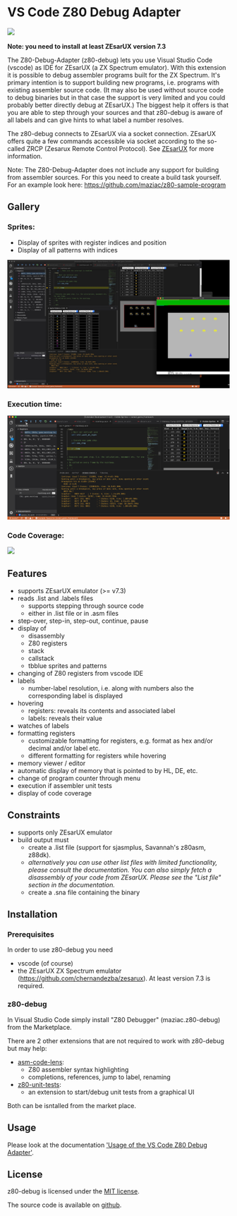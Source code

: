 # VS Code Z80 Debug Adapter

![](documentation/images/main.gif)

**Note: you need to install at least ZEsarUX version 7.3**

The Z80-Debug-Adapter (z80-debug) lets you use Visual Studio Code (vscode) as IDE for ZEsarUX (a ZX Spectrum emulator).
With this extension it is possible to debug assembler programs built for the ZX Spectrum.
It's primary intention is to support building new programs, i.e. programs with existing assembler source code.
(It may also be used without source code to debug binaries but in that case the support is very limited and you could probably better directly debug at ZEsarUX.)
The biggest help it offers is that you are able to step through your sources and that  z80-debug is aware of all labels and can give hints to what label a number resolves.

The z80-debug connects to ZEsarUX via a socket connection. ZEsarUX offers quite a few commands accessible via socket according to the so-called ZRCP (Zesarux Remote Control Protocol). See [ZEsarUX](https://github.com/chernandezba/zesarux) for more information.

Note: The Z80-Debug-Adapter does not include any support for building from assembler sources. For this you need to create a build task yourself. For an example look here: https://github.com/maziac/z80-sample-program


## Gallery

### Sprites:
- Display of sprites with register indices and position
- Display of all patterns with indices

![](documentation/images/gallery_sprites.jpg)


### Execution time:

![](documentation/images/gallery_tstates.gif)


### Code Coverage:

![](documentation/images/gallery_coverage.gif)



## Features

- supports ZEsarUX emulator (>= v7.3)
- reads .list and .labels files
	- supports stepping through source code
	- either in .list file or in .asm files
- step-over, step-in, step-out, continue, pause
- display of
	- disassembly
	- Z80 registers
	- stack
	- callstack
	- tbblue sprites and patterns
- changing of Z80 registers from vscode IDE
- labels
	- number-label resolution, i.e. along with numbers also the corresponding label is displayed
- hovering
	- registers: reveals its contents and associated label
	- labels: reveals their value
- watches of labels
- formatting registers
	- customizable formatting for registers, e.g. format as hex and/or decimal and/or label etc.
	- different formatting for registers while hovering
- memory viewer / editor
- automatic display of memory that is pointed to by HL, DE, etc.
- change of program counter through menu
- execution if assembler unit tests
- display of code coverage



## Constraints

- supports only ZEsarUX emulator
- build output must
	- create a .list file (support for sjasmplus, Savannah's z80asm, z88dk).
	- _alternatively you can use other list files with limited functionality, please consult the documentation. You can also simply fetch a disassembly of your code from ZEsarUX. Please see the "List file" section in the documentation._
	- create a .sna file containing the binary


## Installation

### Prerequisites

In order to use z80-debug you need
- vscode (of course)
- the ZEsarUX ZX Spectrum emulator (https://github.com/chernandezba/zesarux). At least version 7.3 is required.


### z80-debug

In Visual Studio Code simply install "Z80 Debugger" (maziac.z80-debug) from the Marketplace.

There are 2 other extensions that are not required to work with z80-debug but may help:
- [asm-code-lens](https://github.com/maziac/asm-code-lens):
	- Z80 assembler syntax highlighting
	- completions, references, jump to label, renaming
- [z80-unit-tests](https://github.com/maziac/z80-unit-tests):
	- an extension to start/debug unit tests from a graphical UI

Both can be isntalled from the market place.


## Usage

Please look at the documentation ['Usage of the VS Code Z80 Debug Adapter'](documentation/Usage.md).


## License

z80-debug is licensed under the [MIT license](https://github.com/maziac/z80-debug/blob/master/LICENSE.txt).

The source code is available on [github](https://github.com/maziac/z80-debug).
